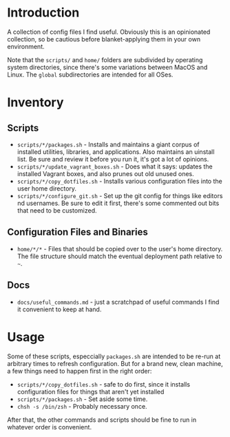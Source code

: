 # Introduction
A collection of config files I find useful.  Obviously this is an opinionated collection, so be cautious before blanket-applying them in your own environment.

Note that the `scripts/` and `home/` folders are subdivided by operating system directories, since there's some variations between MacOS and Linux.  The `global` subdirectories are intended for all OSes.

# Inventory
## Scripts
- `scripts/*/packages.sh` - Installs and maintains a giant corpus of installed utilities, libraries, and applications.  Also maintains an uinstall list.  Be sure and review it before you run it, it's got a lot of opinions.
- `scripts/*/update_vagrant_boxes.sh` - Does what it says: updates the installed Vagrant boxes, and also prunes out old unused ones.
- `scripts/*/copy_dotfiles.sh` - Installs various configuration files into the user home directory.
- `scripts/*/configure_git.sh` - Set up the git config for things like editors nd usernames.  Be sure to edit it first, there's some commented out bits that need to be customized.

## Configuration Files and Binaries
- `home/*/*` - Files that should be copied over to the user's home directory.  The file structure should match the eventual deployment path relative to `~`.

## Docs
- `docs/useful_commands.md` - just a scratchpad of useful commands I find it convenient to keep at hand.

# Usage
Some of these scripts, especcially `packages.sh` are intended to be re-run at arbitrary times to refresh configuration. But for a brand new, clean machine, a few things need to happen first in the right order:
- `scripts/*/copy_dotfiles.sh` - safe to do first, since it installs configuration files for things that aren't yet installed
- `scripts/*/packages.sh` - Set aside some time.
- `chsh -s /bin/zsh` - Probably necessary once.

After that, the other commands and scripts should be fine to run in whatever order is convenient.
